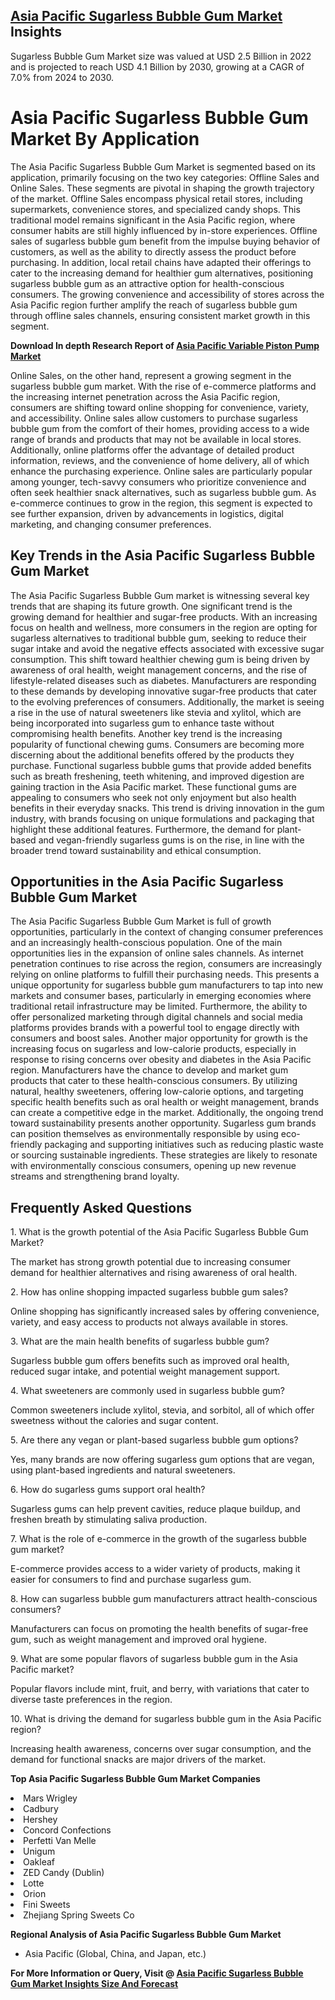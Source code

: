 <h2><a href="https://www.verifiedmarketreports.com/download-sample/?rid=271812&amp;utm_source=Github-Feb&amp;utm_medium=219" target="_blank">Asia Pacific Sugarless Bubble Gum Market</a> Insights</h2><p>Sugarless Bubble Gum Market size was valued at USD 2.5 Billion in 2022 and is projected to reach USD 4.1 Billion by 2030, growing at a CAGR of 7.0% from 2024 to 2030.</p><p><h1>Asia Pacific Sugarless Bubble Gum Market By Application</h1> <p>The Asia Pacific Sugarless Bubble Gum Market is segmented based on its application, primarily focusing on the two key categories: Offline Sales and Online Sales. These segments are pivotal in shaping the growth trajectory of the market. Offline Sales encompass physical retail stores, including supermarkets, convenience stores, and specialized candy shops. This traditional model remains significant in the Asia Pacific region, where consumer habits are still highly influenced by in-store experiences. Offline sales of sugarless bubble gum benefit from the impulse buying behavior of customers, as well as the ability to directly assess the product before purchasing. In addition, local retail chains have adapted their offerings to cater to the increasing demand for healthier gum alternatives, positioning sugarless bubble gum as an attractive option for health-conscious consumers. The growing convenience and accessibility of stores across the Asia Pacific region further amplify the reach of sugarless bubble gum through offline sales channels, ensuring consistent market growth in this segment. <p><strong>Download In depth Research Report of <a href="https://www.verifiedmarketreports.com/download-sample/?rid=236118&amp;utm_source=Pulse-Dec&amp;utm_medium=219" target="_blank">Asia Pacific Variable Piston Pump Market</a></strong></p></p> <p>Online Sales, on the other hand, represent a growing segment in the sugarless bubble gum market. With the rise of e-commerce platforms and the increasing internet penetration across the Asia Pacific region, consumers are shifting toward online shopping for convenience, variety, and accessibility. Online sales allow customers to purchase sugarless bubble gum from the comfort of their homes, providing access to a wide range of brands and products that may not be available in local stores. Additionally, online platforms offer the advantage of detailed product information, reviews, and the convenience of home delivery, all of which enhance the purchasing experience. Online sales are particularly popular among younger, tech-savvy consumers who prioritize convenience and often seek healthier snack alternatives, such as sugarless bubble gum. As e-commerce continues to grow in the region, this segment is expected to see further expansion, driven by advancements in logistics, digital marketing, and changing consumer preferences. <h2>Key Trends in the Asia Pacific Sugarless Bubble Gum Market</h2> <p>The Asia Pacific Sugarless Bubble Gum market is witnessing several key trends that are shaping its future growth. One significant trend is the growing demand for healthier and sugar-free products. With an increasing focus on health and wellness, more consumers in the region are opting for sugarless alternatives to traditional bubble gum, seeking to reduce their sugar intake and avoid the negative effects associated with excessive sugar consumption. This shift toward healthier chewing gum is being driven by awareness of oral health, weight management concerns, and the rise of lifestyle-related diseases such as diabetes. Manufacturers are responding to these demands by developing innovative sugar-free products that cater to the evolving preferences of consumers. Additionally, the market is seeing a rise in the use of natural sweeteners like stevia and xylitol, which are being incorporated into sugarless gum to enhance taste without compromising health benefits. Another key trend is the increasing popularity of functional chewing gums. Consumers are becoming more discerning about the additional benefits offered by the products they purchase. Functional sugarless bubble gums that provide added benefits such as breath freshening, teeth whitening, and improved digestion are gaining traction in the Asia Pacific market. These functional gums are appealing to consumers who seek not only enjoyment but also health benefits in their everyday snacks. This trend is driving innovation in the gum industry, with brands focusing on unique formulations and packaging that highlight these additional features. Furthermore, the demand for plant-based and vegan-friendly sugarless gums is on the rise, in line with the broader trend toward sustainability and ethical consumption. <h2>Opportunities in the Asia Pacific Sugarless Bubble Gum Market</h2> <p>The Asia Pacific Sugarless Bubble Gum Market is full of growth opportunities, particularly in the context of changing consumer preferences and an increasingly health-conscious population. One of the main opportunities lies in the expansion of online sales channels. As internet penetration continues to rise across the region, consumers are increasingly relying on online platforms to fulfill their purchasing needs. This presents a unique opportunity for sugarless bubble gum manufacturers to tap into new markets and consumer bases, particularly in emerging economies where traditional retail infrastructure may be limited. Furthermore, the ability to offer personalized marketing through digital channels and social media platforms provides brands with a powerful tool to engage directly with consumers and boost sales. Another major opportunity for growth is the increasing focus on sugarless and low-calorie products, especially in response to rising concerns over obesity and diabetes in the Asia Pacific region. Manufacturers have the chance to develop and market gum products that cater to these health-conscious consumers. By utilizing natural, healthy sweeteners, offering low-calorie options, and targeting specific health benefits such as oral health or weight management, brands can create a competitive edge in the market. Additionally, the ongoing trend toward sustainability presents another opportunity. Sugarless gum brands can position themselves as environmentally responsible by using eco-friendly packaging and supporting initiatives such as reducing plastic waste or sourcing sustainable ingredients. These strategies are likely to resonate with environmentally conscious consumers, opening up new revenue streams and strengthening brand loyalty. <h2>Frequently Asked Questions</h2> <p>1. What is the growth potential of the Asia Pacific Sugarless Bubble Gum Market? </p> <p>The market has strong growth potential due to increasing consumer demand for healthier alternatives and rising awareness of oral health. </p> <p>2. How has online shopping impacted sugarless bubble gum sales? </p> <p>Online shopping has significantly increased sales by offering convenience, variety, and easy access to products not always available in stores. </p> <p>3. What are the main health benefits of sugarless bubble gum? </p> <p>Sugarless bubble gum offers benefits such as improved oral health, reduced sugar intake, and potential weight management support. </p> <p>4. What sweeteners are commonly used in sugarless bubble gum? </p> <p>Common sweeteners include xylitol, stevia, and sorbitol, all of which offer sweetness without the calories and sugar content. </p> <p>5. Are there any vegan or plant-based sugarless bubble gum options? </p> <p>Yes, many brands are now offering sugarless gum options that are vegan, using plant-based ingredients and natural sweeteners. </p> <p>6. How do sugarless gums support oral health? </p> <p>Sugarless gums can help prevent cavities, reduce plaque buildup, and freshen breath by stimulating saliva production. </p> <p>7. What is the role of e-commerce in the growth of the sugarless bubble gum market? </p> <p>E-commerce provides access to a wider variety of products, making it easier for consumers to find and purchase sugarless gum. </p> <p>8. How can sugarless bubble gum manufacturers attract health-conscious consumers? </p> <p>Manufacturers can focus on promoting the health benefits of sugar-free gum, such as weight management and improved oral hygiene. </p> <p>9. What are some popular flavors of sugarless bubble gum in the Asia Pacific market? </p> <p>Popular flavors include mint, fruit, and berry, with variations that cater to diverse taste preferences in the region. </p> <p>10. What is driving the demand for sugarless bubble gum in the Asia Pacific region? </p> <p>Increasing health awareness, concerns over sugar consumption, and the demand for functional snacks are major drivers of the market. </p> </p><p><strong>Top Asia Pacific Sugarless Bubble Gum Market Companies</strong></p><div data-test-id=""><p><li>Mars Wrigley</li><li> Cadbury</li><li> Hershey</li><li> Concord Confections</li><li> Perfetti Van Melle</li><li> Unigum</li><li> Oakleaf</li><li> ZED Candy (Dublin)</li><li> Lotte</li><li> Orion</li><li> Fini Sweets</li><li> Zhejiang Spring Sweets Co</li></p><div><strong>Regional Analysis of&nbsp;Asia Pacific Sugarless Bubble Gum Market</strong></div><ul><li dir="ltr"><p dir="ltr">Asia Pacific (Global, China, and Japan, etc.)</p></li></ul><p><strong>For More Information or Query, Visit @&nbsp;</strong><strong><a href="https://www.verifiedmarketreports.com/product/sugarless-bubble-gum-market/?utm_source=Github-Feb&amp;utm_medium=219" target="_blank">Asia Pacific Sugarless Bubble Gum Market Insights Size And Forecast</a></strong></p></div><h2>&nbsp;</h2><div data-test-id="">&nbsp;</div>
